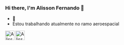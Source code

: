 ### Hi there, I'm Alisson Fernando 👋

- 🔭 
-  Estou trabalhando atualmente no ramo aeroespacial

<a href="https://www.linkedin.com/in/alissonfernandosoares/">
  <img align = "left" alt = "Alisson LinkdeIN" width = "30px" src = "https://img.icons8.com/fluent/48/000000/linkedin.png" />
</a>
<a href="https://www.instagram.com/alissonfersoa/">
  <img align = "left" alt = "Alisson Instagram" width = "30px" src = "https://img.icons8.com/fluent/48/000000/instagram-new.png"/>
</a>
<br />
<br />

